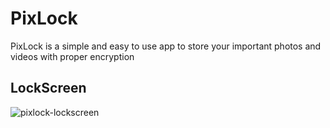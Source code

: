 # PixLock

PixLock is a simple and easy to use app to store your important photos and videos with proper encryption 

## LockScreen
![pixlock-lockscreen](https://github.com/amanverma-765/PixLock/assets/46085882/bce3efec-a8d7-4773-9b21-32e3fe495569)
